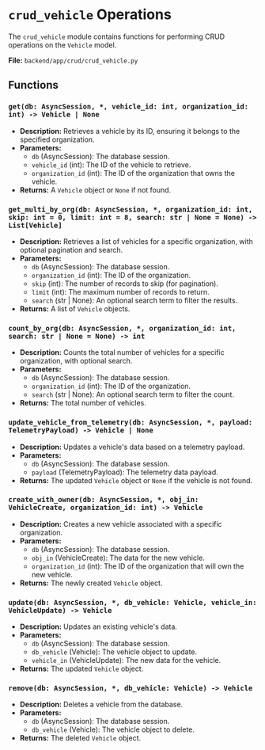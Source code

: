 # `crud_vehicle` Operations

The `crud_vehicle` module contains functions for performing CRUD operations on the `Vehicle` model.

**File:** `backend/app/crud/crud_vehicle.py`

## Functions

### `get(db: AsyncSession, *, vehicle_id: int, organization_id: int) -> Vehicle | None`

*   **Description:** Retrieves a vehicle by its ID, ensuring it belongs to the specified organization.
*   **Parameters:**
    *   `db` (AsyncSession): The database session.
    *   `vehicle_id` (int): The ID of the vehicle to retrieve.
    *   `organization_id` (int): The ID of the organization that owns the vehicle.
*   **Returns:** A `Vehicle` object or `None` if not found.

### `get_multi_by_org(db: AsyncSession, *, organization_id: int, skip: int = 0, limit: int = 8, search: str | None = None) -> List[Vehicle]`

*   **Description:** Retrieves a list of vehicles for a specific organization, with optional pagination and search.
*   **Parameters:**
    *   `db` (AsyncSession): The database session.
    *   `organization_id` (int): The ID of the organization.
    *   `skip` (int): The number of records to skip (for pagination).
    *   `limit` (int): The maximum number of records to return.
    *   `search` (str | None): An optional search term to filter the results.
*   **Returns:** A list of `Vehicle` objects.

### `count_by_org(db: AsyncSession, *, organization_id: int, search: str | None = None) -> int`

*   **Description:** Counts the total number of vehicles for a specific organization, with optional search.
*   **Parameters:**
    *   `db` (AsyncSession): The database session.
    *   `organization_id` (int): The ID of the organization.
    *   `search` (str | None): An optional search term to filter the count.
*   **Returns:** The total number of vehicles.

### `update_vehicle_from_telemetry(db: AsyncSession, *, payload: TelemetryPayload) -> Vehicle | None`

*   **Description:** Updates a vehicle's data based on a telemetry payload.
*   **Parameters:**
    *   `db` (AsyncSession): The database session.
    *   `payload` (TelemetryPayload): The telemetry data payload.
*   **Returns:** The updated `Vehicle` object or `None` if the vehicle is not found.

### `create_with_owner(db: AsyncSession, *, obj_in: VehicleCreate, organization_id: int) -> Vehicle`

*   **Description:** Creates a new vehicle associated with a specific organization.
*   **Parameters:**
    *   `db` (AsyncSession): The database session.
    *   `obj_in` (VehicleCreate): The data for the new vehicle.
    *   `organization_id` (int): The ID of the organization that will own the new vehicle.
*   **Returns:** The newly created `Vehicle` object.

### `update(db: AsyncSession, *, db_vehicle: Vehicle, vehicle_in: VehicleUpdate) -> Vehicle`

*   **Description:** Updates an existing vehicle's data.
*   **Parameters:**
    *   `db` (AsyncSession): The database session.
    *   `db_vehicle` (Vehicle): The vehicle object to update.
    *   `vehicle_in` (VehicleUpdate): The new data for the vehicle.
*   **Returns:** The updated `Vehicle` object.

### `remove(db: AsyncSession, *, db_vehicle: Vehicle) -> Vehicle`

*   **Description:** Deletes a vehicle from the database.
*   **Parameters:**
    *   `db` (AsyncSession): The database session.
    *   `db_vehicle` (Vehicle): The vehicle object to delete.
*   **Returns:** The deleted `Vehicle` object.
